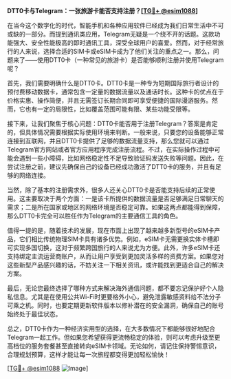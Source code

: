 **DTT0卡与Telegram：一张旅游卡能否支持注册？[[TG💪+ @esim1088](https://t.me/s/esim1088)]**

在当今这个数字化的时代，智能手机和各种应用软件已经成为我们日常生活中不可或缺的一部分。而提到通讯类应用，Telegram无疑是一个绕不开的话题。这款功能强大、安全性能极高的即时通讯工具，深受全球用户的喜爱。然而，对于经常旅行的人来说，选择合适的SIM卡或eSIM卡成为了他们关注的重点之一。那么，问题来了——使用DTT0卡（一种常见的旅游卡）是否能够顺利注册并使用Telegram呢？

首先，我们需要明确什么是DTT0卡。DTT0卡是一种专为短期国际旅行者设计的预付费移动数据卡，通常包含一定量的数据流量以及通话时长。这种卡的优点在于价格实惠、操作简便，并且无需签订长期合同即可享受便捷的国际漫游服务。然而，它也有一定的局限性，比如覆盖范围可能有限、某些功能受限等。

接下来，让我们聚焦于核心问题：DTT0卡能否用于注册Telegram？答案是肯定的，但具体情况需要根据实际使用环境来判断。一般来说，只要您的设备能够正常连接到互联网，并且DTT0卡提供了足够的数据流量支持，那么您就可以通过Telegram官方网站或者官方应用程序完成注册流程。不过，在实际操作过程中可能会遇到一些小障碍，比如网络稳定性不足导致验证码发送失败等问题。因此，在尝试注册之前，建议先确保自己的设备已经成功激活了DTT0卡的服务，并且有足够的网络连接。

当然，除了基本的注册需求外，很多人还关心DTT0卡是否能支持后续的正常使用。这主要取决于两个方面：一是该卡所提供的数据流量是否足够满足日常聊天的需求；二是所在国家或地区的网络环境是否稳定可靠。如果这两点都能得到保障，那么DTT0卡完全可以胜任作为Telegram的主要通信工具的角色。

值得一提的是，随着技术的发展，现在市面上出现了越来越多新型号的eSIM卡产品，它们相比传统物理SIM卡具有诸多优势。例如，eSIM卡无需更换实体卡槽即可实现多国切换，这对于频繁跨国旅行的人来说尤为方便。此外，许多eSIM卡还支持绑定主流运营商账户，从而让用户享受到更加灵活多样的资费方案。如果您对这些新型产品感兴趣的话，不妨关注一下相关资讯，或许能找到更适合自己的解决方案。

最后，无论您最终选择了哪种方式来解决海外通信问题，都不要忘记保护好个人隐私信息。尤其是在使用公共Wi-Fi时更要格外小心，避免泄露敏感资料给不法分子可乘之机。同时，也要定期更新软件版本以修补潜在的安全漏洞，确保自己的账号始终处于最佳状态。

总之，DTT0卡作为一种经济实用型的选择，在大多数情况下都能够很好地配合Telegram一起工作。但如果您希望获得更流畅稳定的体验，则可以考虑升级至更高档位的服务套餐甚至直接转向eSIM卡领域。无论如何，请记住保持警惕意识，合理规划预算，这样才能让每一次旅程都变得更加轻松愉快！

[[TG💪+ @esim1088](https://t.me/s/esim1088) ![Image](https://i.postimg.cc/4NQfJmqS/Snipaste-2025-05-13-00-14-12.png)]